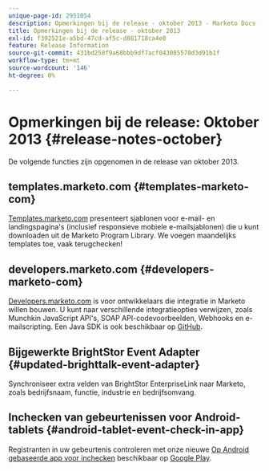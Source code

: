 ```yaml
---
unique-page-id: 2951054
description: Opmerkingen bij de release - oktober 2013 - Marketo Docs - Productdocumentatie
title: Opmerkingen bij de release - oktober 2013
exl-id: f392521e-a5bd-47cd-af5c-d801718ca4e0
feature: Release Information
source-git-commit: 431bd258f9a68bbb9df7acf043085578d3d91b1f
workflow-type: tm+mt
source-wordcount: '146'
ht-degree: 0%

---
```


# Opmerkingen bij de release: Oktober 2013 {#release-notes-october}

De volgende functies zijn opgenomen in de release van oktober 2013.

## templates.marketo.com {#templates-marketo-com}

[Templates.marketo.com](/help/marketo/product-docs/demand-generation/landing-pages/landing-page-templates/guided-landing-page-template-list.md) presenteert sjablonen voor e-mail- en landingspagina&#39;s (inclusief responsieve mobiele e-mailsjablonen) die u kunt downloaden uit de Marketo Program Library. We voegen maandelijks templates toe, vaak terugchecken!

## developers.marketo.com {#developers-marketo-com}

[Developers.marketo.com](https://developers.marketo.com) is voor ontwikkelaars die integratie in Marketo willen bouwen. U kunt naar verschillende integratieopties verwijzen, zoals Munchkin JavaScript API&#39;s, SOAP API-codevoorbeelden, Webhooks en e-mailscripting. Een Java SDK is ook beschikbaar op [GitHub](https://github.com/Marketo/SOAP-API-Java-Client).

## Bijgewerkte BrightStor Event Adapter {#updated-brighttalk-event-adapter}

Synchroniseer extra velden van BrightStor EnterpriseLink naar Marketo, zoals bedrijfsnaam, functie, industrie en bedrijfsomvang.

## Inchecken van gebeurtenissen voor Android-tablets {#android-tablet-event-check-in-app}

Registranten in uw gebeurtenis controleren met onze nieuwe [Op Android gebaseerde app voor inchecken](/help/marketo/product-docs/core-marketo-concepts/mobile-apps/event-check-in/check-people-into-your-event-from-your-tablet.md) beschikbaar op [Google Play](https://play.google.com/store/apps/details?id=com.marketo.eventcheckin&amp;hl=en).
